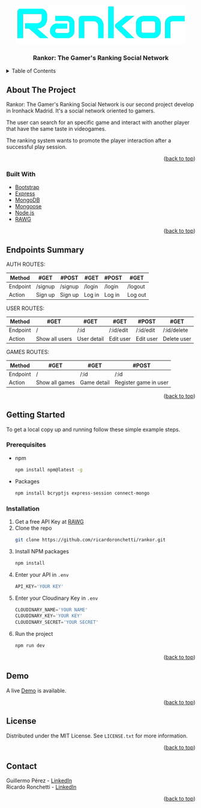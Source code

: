 <div id="top"></div>

<!-- PROJECT LOGO -->
<br />
<div align="center">
    <img src="./public/images/logo.png" alt="Logo Rankor">
    <h3 align="center">Rankor: The Gamer's Ranking Social Network</h3>
</div>


<!-- TABLE OF CONTENTS -->
<details>
    <summary>Table of Contents</summary>
    <ol>
        <li>
            <a href="#about-the-project">About The Project</a>
            <ul>
                <li><a href="#built-with">Built With</a></li>
            </ul>
        </li>
        <li>
            <a href="#getting-started">Getting Started</a>
            <ul>
                <li><a href="#prerequisites">Prerequisites</a></li>
                <li><a href="#installation">Installation</a></li>
            </ul>
        </li>
        <li><a href="#authors">Authors</a></li>
        <li><a href="#demo">Demo</a></li>
        <li><a href="#license">License</a></li>
        <li><a href="#acknowledgments">Acknowledgments</a></li>
    </ol>
</details>



<!-- ABOUT THE PROJECT -->
## About The Project

Rankor: The Gamer's Ranking Social Network is our second project develop in Ironhack Madrid. It's a social network oriented to gamers.

The user can search for an specific game and interact with another player that have the same taste in videogames.

The ranking system wants to promote the player interaction after a successful play session.

<p align="right">(<a href="#top">back to top</a>)</p>


### Built With

* [Bootstrap](https://getbootstrap.com)
* [Express](https://expressjs.com)
* [MongoDB](https://www.mongodb.com)
* [Mongoose](https://mongoosejs.com)
* [Node.js](https://nodejs.org)
* [RAWG](https://rawg.io)

<p align="right">(<a href="#top">back to top</a>)</p>


<!-- ENDPOINTS -->
## Endpoints Summary
AUTH ROUTES:

| Method   | #GET    | #POST   | #GET   | #POST  | #GET    |
| -------- | ------- | ------- | ------ | ------ | ------- |
| Endpoint | /signup | /signup | /login | /login | /logout |
| Action   | Sign up | Sign up | Log in | Log in | Log out |

USER ROUTES:

| Method   | #GET           | #GET        | #GET      | #POST     | #GET        |
| -------- | -------------- | ----------- | ----------| --------- | ----------- |
| Endpoint | /              | /:id        | /:id/edit | /:id/edit | /:id/delete |
| Action   | Show all users | User detail | Edit user | Edit user | Delete user |

GAMES ROUTES:

| Method   | #GET           | #GET        | #POST                 |
| -------- | -------------- | ----------- | --------------------- |
| Endpoint | /              | /:id        | /:id                  |
| Action   | Show all games | Game detail | Register game in user |

<p align="right">(<a href="#top">back to top</a>)</p>


<!-- GETTING STARTED -->
## Getting Started

To get a local copy up and running follow these simple example steps.

### Prerequisites

* npm
  ```sh
  npm install npm@latest -g
  ```

* Packages
  ```sh
  npm install bcryptjs express-session connect-mongo
  ```

### Installation

1. Get a free API Key at [RAWG](http://rawg.io)
2. Clone the repo
   ```sh
   git clone https://github.com/ricardoronchetti/rankor.git
   ```
3. Install NPM packages
   ```sh
   npm install
   ```
4. Enter your API in `.env`
   ```js
   API_KEY='YOUR KEY'
   ```
5. Enter your Cloudinary Key in `.env`
   ```js
   CLOUDINARY_NAME='YOUR NAME'
   CLOUDINARY_KEY='YOUR KEY'
   CLOUDINARY_SECRET='YOUR SECRET'
   ```   
6. Run the project
   ```js
   npm run dev
   ```

<p align="right">(<a href="#top">back to top</a>)</p>


<!-- DEMO -->
## Demo

A live [Demo](https://ironrankor.herokuapp.com/) is available.

<p align="right">(<a href="#top">back to top</a>)</p>


<!-- LICENSE -->
## License

Distributed under the MIT License. See `LICENSE.txt` for more information.

<p align="right">(<a href="#top">back to top</a>)</p>


<!-- CONTACT -->
## Contact

Guillermo Pérez - [LinkedIn](https://linkedin.com/in/guillermo-perez-fuentes)<br />
Ricardo Ronchetti - [LinkedIn](https://linkedin.com/in/ricardoronchetti)

<p align="right">(<a href="#top">back to top</a>)</p>